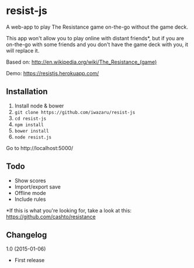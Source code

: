 resist-js
=========

A web-app to play The Resistance game on-the-go without the game deck.

This app won't allow you to play online with distant friends*, but if you are on-the-go with some friends and you don't have the game deck with you, it will replace it.

Based on: http://en.wikipedia.org/wiki/The_Resistance_(game)

Demo: https://resistjs.herokuapp.com/


## Installation

1. Install node & bower
2. `git clone https://github.com/iwazaru/resist-js`
3. `cd resist-js`
4. `npm install`
5. `bower install`
6. `node resist.js`

Go to http://localhost:5000/


## Todo

* Show scores
* Import/export save
* Offline mode
* Include rules

*If this is what you're looking for, take a look at this:
https://github.com/cashto/resistance


## Changelog

1.0 (2015-01-06)

* First release
